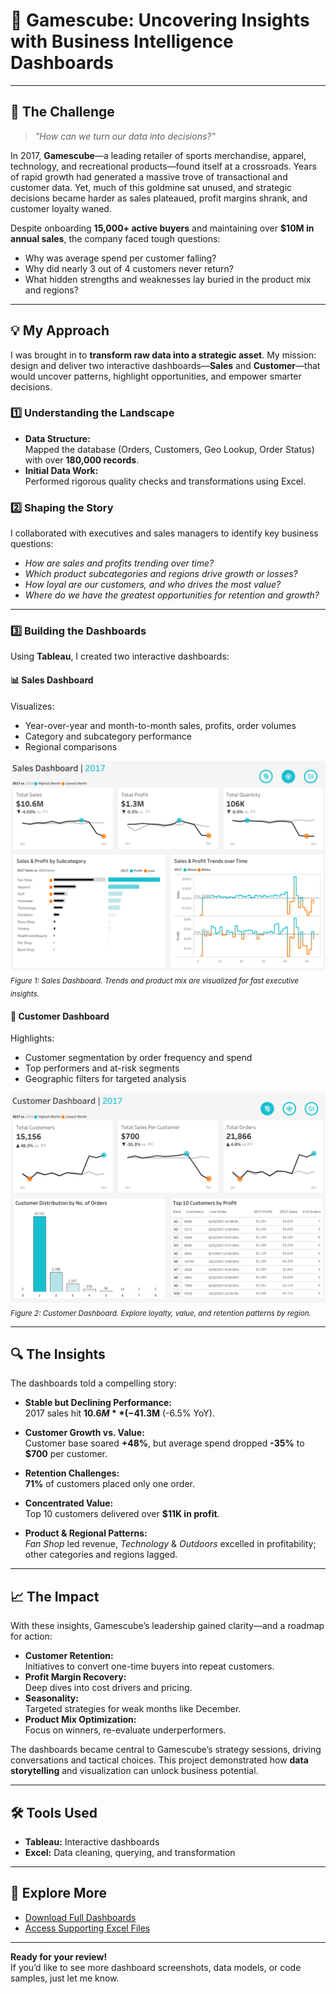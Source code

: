 # 🎲 Gamescube: Uncovering Insights with Business Intelligence Dashboards

---

## 🚩 The Challenge

> *"How can we turn our data into decisions?"*

In 2017, **Gamescube**—a leading retailer of sports merchandise, apparel, technology, and recreational products—found itself at a crossroads. Years of rapid growth had generated a massive trove of transactional and customer data. Yet, much of this goldmine sat unused, and strategic decisions became harder as sales plateaued, profit margins shrank, and customer loyalty waned.

Despite onboarding **15,000+ active buyers** and maintaining over **$10M in annual sales**, the company faced tough questions:
- Why was average spend per customer falling?
- Why did nearly 3 out of 4 customers never return?
- What hidden strengths and weaknesses lay buried in the product mix and regions?

---

## 💡 My Approach

I was brought in to **transform raw data into a strategic asset**. My mission: design and deliver two interactive dashboards—**Sales** and **Customer**—that would uncover patterns, highlight opportunities, and empower smarter decisions.

### 1️⃣ Understanding the Landscape

- **Data Structure:**  
  Mapped the database (Orders, Customers, Geo Lookup, Order Status) with over **180,000 records**.
- **Initial Data Work:**  
  Performed rigorous quality checks and transformations using Excel.

### 2️⃣ Shaping the Story

I collaborated with executives and sales managers to identify key business questions:

- _How are sales and profits trending over time?_
- _Which product subcategories and regions drive growth or losses?_
- _How loyal are our customers, and who drives the most value?_
- _Where do we have the greatest opportunities for retention and growth?_

---

### 3️⃣ Building the Dashboards

Using **Tableau**, I created two interactive dashboards:

#### 📊 Sales Dashboard

Visualizes:
- Year-over-year and month-to-month sales, profits, order volumes
- Category and subcategory performance
- Regional comparisons

![Sales Dashboard Screenshot](sales-dashboard/Sales_dashboard.png)
<sub>*Figure 1: Sales Dashboard. Trends and product mix are visualized for fast executive insights.*</sub>

#### 👥 Customer Dashboard

Highlights:
- Customer segmentation by order frequency and spend
- Top performers and at-risk segments
- Geographic filters for targeted analysis

![Customer Dashboard Screenshot](images/Customer_Dashboard.png)
<sub>*Figure 2: Customer Dashboard. Explore loyalty, value, and retention patterns by region.*</sub>

---

## 🔍 The Insights

The dashboards told a compelling story:

- **Stable but Declining Performance:**  
  2017 sales hit **$10.6M** (-4% YoY); profit fell to **$1.3M** (-6.5% YoY).

- **Customer Growth vs. Value:**  
  Customer base soared **+48%**, but average spend dropped **-35%** to **$700** per customer.

- **Retention Challenges:**  
  **71%** of customers placed only one order.

- **Concentrated Value:**  
  Top 10 customers delivered over **$11K in profit**.

- **Product & Regional Patterns:**  
  _Fan Shop_ led revenue, _Technology_ & _Outdoors_ excelled in profitability; other categories and regions lagged.

---

## 📈 The Impact

With these insights, Gamescube’s leadership gained clarity—and a roadmap for action:

- **Customer Retention:**  
  Initiatives to convert one-time buyers into repeat customers.
- **Profit Margin Recovery:**  
  Deep dives into cost drivers and pricing.
- **Seasonality:**  
  Targeted strategies for weak months like December.
- **Product Mix Optimization:**  
  Focus on winners, re-evaluate underperformers.

The dashboards became central to Gamescube’s strategy sessions, driving conversations and tactical choices. This project demonstrated how **data storytelling** and visualization can unlock business potential.

---

## 🛠️ Tools Used

- **Tableau:** Interactive dashboards
- **Excel:** Data cleaning, querying, and transformation

---

## 🔗 Explore More

- [Download Full Dashboards](#)
- [Access Supporting Excel Files](#)

---

**Ready for your review!**  
If you’d like to see more dashboard screenshots, data models, or code samples, just let me know.
